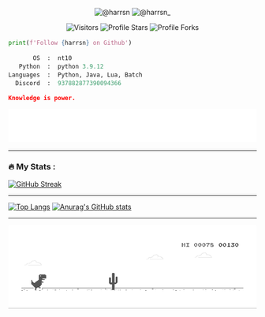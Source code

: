 <p align="center">
<img src="https://img.shields.io/badge/-@harrsn-c4302b?style=flat-square&labelColor=c4302b&logo=youtube&logoColor=white&link=https://www.youtube.com/@harrsn" alt="@harrsn"></a>
<img src="https://img.shields.io/badge/-@harrsn_-1ca0f1?style=flat-square&labelColor=1ca0f1&logo=twitter&logoColor=white&link=https://twitter.com/harrsn_" alt="@harrsn_"></a>

<p align="center"><img src="https://gpvc.arturio.dev/Harrsn" alt="Visitors"></a>
<img src="https://img.shields.io/badge/dynamic/json?&label=Total%20Stars&color=bb2527&style=flat&style=for-the-badge&query=%24.stars&url=https://api.github-star-counter.workers.dev/user/Harrsn" alt="Profile Stars"></a>
<img src="https://img.shields.io/badge/dynamic/json?&label=Total%20Forks&color=bb2527&style=flat&style=for-the-badge&query=%24.forks&url=https://api.github-star-counter.workers.dev/user/Harrsn" alt="Profile Forks"></a>

```python
print(f'Follow {harrsn} on Github')
```

```python
       OS  :  nt10
   Python  :  python 3.9.12
Languages  :  Python, Java, Lua, Batch
  Discord  :  937882877390094366
```

```json
Knowledge is power.
```

<div align="center">
<a href="https://github.com/Harrsn/harrsn/issues/1#issuecomment-new"><img src="images/guestbook.svg"></a> 
</div>

<!-- Guestbook 
| Name | Date | Message |
|---|---|---|
| <a href="https://github.com/rainnfx"><img width="24" src="https://avatars.githubusercontent.com/u/74088595?s=24&u=740b5b07c8d25bf39df0a7f574acf54fdea4685e&v=4" alt="rainnfx" /> rainnfx</a> |2/23/2023, 12:27:48 AM|love this!!|
| <a href="https://github.com/CloakSelf"><img width="24" src="https://avatars.githubusercontent.com/u/81986909?s=24&u=28421664fa31eacf79589903167e5d6c7b0266e2&v=4" alt="CloakSelf" /> CloakSelf</a> |2/22/2023, 7:47:45 AM|hey hit me up on aol im if u got a chance! tell u on irc #lolz|
| <a href="https://github.com/N-Santiago"><img width="24" src="https://avatars.githubusercontent.com/u/58798878?s=24&u=4d0a98718e51a3df8a2686dcdb80565325c9bdeb&v=4" alt="N-Santiago" /> N-Santiago</a> |2/22/2023, 5:41:09 AM|This is awesome!|
| <a href="https://github.com/camelcaseisthebest"><img width="24" src="https://avatars.githubusercontent.com/u/119706124?s=24&u=d87c5d36b1c2154f670f9b1b82f46866a778d497&v=4" alt="camelcaseisthebest" /> camelcaseisthebest</a> |2/12/2023, 4:51:39 PM|Hello world!|
| <a href="https://github.com/lakshyarao22"><img width="24" src="https://avatars.githubusercontent.com/u/5268175?s=24&u=d1a475ea1cf11af847c2466d85078a2490166ae1&v=4" alt="lakshyarao22" /> lakshyarao22</a> |2/8/2023, 6:18:21 PM|is it real??|
<!-- /Guestbook -->

---

### :fire: My Stats :
[![GitHub Streak](http://github-readme-streak-stats.herokuapp.com?user=Harrsn&hide_border=true)](https://git.io/streak-stats)

---

[![Top Langs](https://github-readme-stats.vercel.app/api/top-langs/?username=Harrsn)](https://github.com/anuraghazra/github-readme-stats)
[![Anurag's GitHub stats](https://github-readme-stats.vercel.app/api?username=Harrsn)](https://github.com/anuraghazra/github-readme-stats)

---

<p align="center">
  <img width="1000" src="https://github.com/Harrsn/harrsn/blob/main/dino.gif" alt="Dino">
</p>
